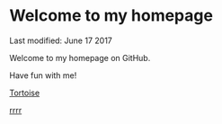 # Welcome to my homepage
Last modified: June 17 2017

Welcome to my homepage on GitHub.

Have fun with me!


[Tortoise](https://github.com/lxxxc/lxxxc.github.io/blob/master/New%20folder/TortoiseSVN-1.9.7-zh_CN.pdf)

[rrrr](https://github.com/lxxxc/lxxxc.github.io/blob/master/New%20folder/TortoiseSVN-1.9.7-zh_CN.pdf)


